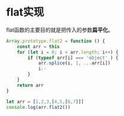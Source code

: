 # flat实现
flat函数的主要目的就是把传入的参数**扁平化**。

```javascript
Array.prototype.flat2 = function () {
    const arr = this  
    for (let i = 0; i < arr.length; i++) {
        if (typeof arr[i] === 'object' ) {
            arr.splice(i, 1, ...arr[i])
            i--
        }
    }
    return arr
}

let arr = [1,2,3,[4,5,[6,7]]]
console.log(arr.flat2())
```